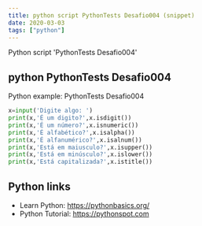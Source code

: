 ```yaml
---
title: python script PythonTests Desafio004 (snippet)
date: 2020-03-03
tags: ["python"]
---
```

Python script 'PythonTests Desafio004'


## python PythonTests Desafio004

Python example: PythonTests Desafio004

```python
x=input('Digite algo: ')
print(x,'É um digito?',x.isdigit())
print(x,'É um número?',x.isnumeric())
print(x,'É alfabético?',x.isalpha())
print(x,'É alfanumérico?',x.isalnum())
print(x,'Está em maiusculo?',x.isupper())
print(x,'Está em minúsculo?',x.islower())
print(x,'Está capitalizada?',x.istitle())

```

## Python links

- Learn Python: https://pythonbasics.org/
- Python Tutorial: https://pythonspot.com
